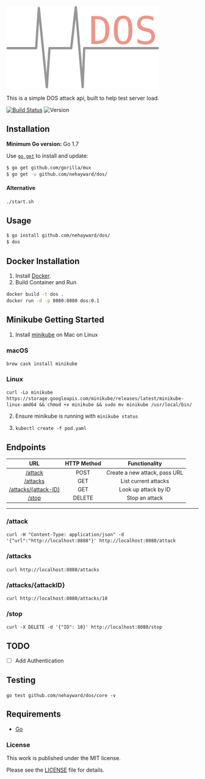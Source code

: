 
![](DOS.png)

This is a simple DOS attack api, built to help test server load.

[![Build Status](https://travis-ci.com/nehayward/DOS.svg?token=VaqoffAmWMpp9yR53aWy&branch=master)](https://travis-ci.com/nehayward/DOS)
![Version](https://img.shields.io/badge/version-0.1-brightgreen.svg)



## Installation
**Minimum Go version:** Go 1.7

Use [`go get`](https://golang.org/cmd/go/#hdr-Download_and_install_packages_and_dependencies) to install and update:

```sh
$ go get github.com/gorilla/mux
$ go get -u github.com/nehayward/dos/
```
#### Alternative
```sh
./start.sh
```

## Usage
```sh
$ go install github.com/nehayward/dos/
$ dos
```

## Docker Installation
1. Install [Docker](https://www.docker.com/).
2. Build Container and Run

```sh
docker build -t dos .
docker run -d -p 8080:8080 dos:0.1
```

## Minikube Getting Started
1. Install [minikube](https://github.com/kubernetes/minikube) on Mac on Linux
### macOS
```shell
brew cask install minikube
```
### Linux
```shell
curl -Lo minikube https://storage.googleapis.com/minikube/releases/latest/minikube-linux-amd64 && chmod +x minikube && sudo mv minikube /usr/local/bin/
```
2. Ensure minikube is running with `minikube status`

3. `kubectl create -f pod.yaml`



## Endpoints
|URL | HTTP Method | Functionality |
|:---:|:---:|:---:|
|[/attack](#attack) | POST | Create a new attack, pass URL |
|[/attacks](#attacks)| GET | List current attacks |
|[/attacks/{attack-ID}](#attacksattackid)| GET | Look up attack by ID |
|[/stop](#stop)| DELETE | Stop an attack |

----------------------------

### /attack
```
curl -H "Content-Type: application/json" -d '{"url":"http://localhost:8888"}' http://localhost:8080/attack
```

### /attacks
```
curl http://localhost:8080/attacks
```

###  /attacks/{attackID}
```
curl http://localhost:8080/attacks/10
```

###  /stop
```
curl -X DELETE -d '{"ID": 10}' http://localhost:8080/stop
```

## TODO
- [ ] Add Authentication

## Testing
`go test github.com/nehayward/dos/core -v`

## Requirements
* [Go](https://github.com/golang/example)

### License
This work is published under the MIT license.

Please see the [LICENSE](https://github.com/nehayward/DOS/blob/master/LICENSE) file for details.
